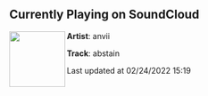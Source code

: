 ## Currently Playing on SoundCloud

[<img align="left" width="100" src="https://i1.sndcdn.com/artworks-1rFgnZesSbW7mVDF-fvMjSA-t500x500.jpg">](https://soundcloud.com/anvii/abstain)

**Artist**: anvii 

**Track**: abstain

Last updated at 02/24/2022 15:19
